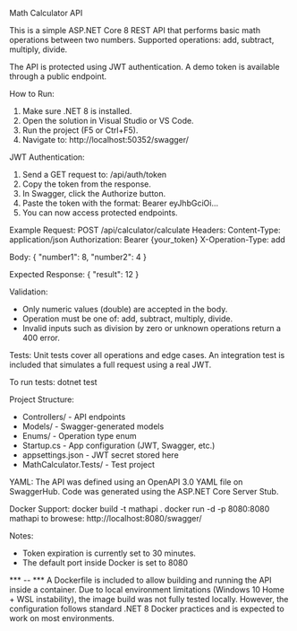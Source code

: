 
Math Calculator API

This is a simple ASP.NET Core 8 REST API that performs basic math operations between two numbers.
Supported operations: add, subtract, multiply, divide.

The API is protected using JWT authentication. A demo token is available through a public endpoint.

How to Run:
1. Make sure .NET 8 is installed.
2. Open the solution in Visual Studio or VS Code.
3. Run the project (F5 or Ctrl+F5).
4. Navigate to: http://localhost:50352/swagger/

JWT Authentication:
1. Send a GET request to: /api/auth/token
2. Copy the token from the response.
3. In Swagger, click the Authorize button.
4. Paste the token with the format: Bearer eyJhbGciOi...
5. You can now access protected endpoints.

Example Request:
POST /api/calculator/calculate
Headers:
  Content-Type: application/json
  Authorization: Bearer {your_token}
  X-Operation-Type: add

Body:
{
  "number1": 8,
  "number2": 4
}

Expected Response:
{
  "result": 12
}

Validation:
- Only numeric values (double) are accepted in the body.
- Operation must be one of: add, subtract, multiply, divide.
- Invalid inputs such as division by zero or unknown operations return a 400 error.

Tests:
Unit tests cover all operations and edge cases.
An integration test is included that simulates a full request using a real JWT.

To run tests:
dotnet test

Project Structure:
- Controllers/          - API endpoints
- Models/               - Swagger-generated models
- Enums/                - Operation type enum
- Startup.cs            - App configuration (JWT, Swagger, etc.)
- appsettings.json      - JWT secret stored here
- MathCalculator.Tests/ - Test project

YAML:
The API was defined using an OpenAPI 3.0 YAML file on SwaggerHub.
Code was generated using the ASP.NET Core Server Stub.

Docker Support:
docker build -t mathapi .
docker run -d -p 8080:8080 mathapi
to browese:  http://localhost:8080/swagger/


Notes:
- Token expiration is currently set to 30 minutes.
- The default port inside Docker is set to 8080

*** -- ***
A Dockerfile is included to allow building and running the API inside a container.
Due to local environment limitations (Windows 10 Home + WSL instability), the image build was not fully tested locally.
However, the configuration follows standard .NET 8 Docker practices and is expected to work on most environments.
